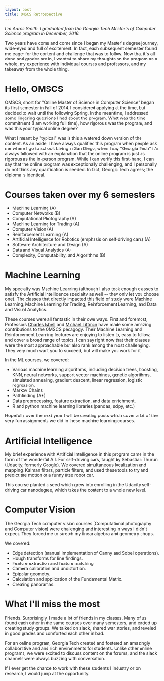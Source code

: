 ```yaml
---
layout: post
title: OMSCS Retrospective
---
```

_I'm Aaron Smith. I graduated from the Georgia Tech Master's of Computer Science program in December, 2016._

Two years have come and come since I began my Master's degree journey, wide-eyed and full of excitement. In fact, each subsequent semester found me eager for the content and challenge that was to follow. Now that it's all done and grades are in, I wanted to share my thoughts on the program as a whole, my experience with individual courses and professors, and my takeaway from the whole thing.

# Hello, OMSCS
OMSCS, short for "Online Master of Science in Computer Science" began its first semester in Fall of 2014. I considered applying at the time, but decided to wait until the following Spring. In the meantime, I addressed some lingering questions I had about the program. What was the time commitment (I am working full time), how rigorous was the program, and was this your typical online degree?

What I meant by "typical" was is this a watered down version of the content. As an aside, I have always qualified this program when people ask me where I go to school. Living in San Diego, when I say "Georgia Tech" it's always followed with an explanation that the online program is just as rigorous as the in-person program. While I can verify this first-hand, I can say that the online program was exceptionally challenging, and I personally do not think any qualification is needed. In fact, Georgia Tech agrees; the diploma is identical.

# Courses taken over my 6 semesters
* Machine Learning (A)
* Computer Networks (B)
* Computational Photography (A)
* Machine Learning for Trading (A)
* Computer Vision (A)
* Reinforcement Learning (A)
* Artificial Intelligence for Robotics (emphasis on self-driving cars) (A)
* Software Architecture and Design (A)
* Data and Visual Analytics (A)
* Complexity, Computability, and Algorithms (B)

# Machine Learning
My specialty was Machine Learning (although I also took enough classes to satisfy the Artificial Intelligence specialty as well -- they only let you choose one). The classes that directly impacted this field of study were Machine Learning, Machine Learning for Trading, Reinforcement Learning, and Data and Visual Analytics.

These courses were all fantastic in their own ways. First and foremost, Professors [Charles Isbell](http://www.cc.gatech.edu/fac/Charles.Isbell/) and [Michael Littman](http://cs.brown.edu/~mlittman/) have made some amazing contributions to the OMSCS pedagogy. Their Machine Learning and Reinforcement Learning lectures are enjoying to listen to, easy to follow, and cover a broad range of topics. I can say right now that their classes were the most approachable but also rank among the most challenging. They very much want you to succeed, but will make you work for it.

In the ML courses, we covered:

* Various machine learning algorithms, including decision trees, boosting, KNN, neural networks, support vector machines, genetic algorithms, simulated annealing, gradient descent, linear regression, logistic regression.
* Markov Chains
* Pathfinding (A*)
* Data preprocessing, feature extraction, and data enrichment.
* R and python machine learning libraries (pandas, scipy, etc.)

Hopefully over the next year I will be creating posts which cover a lot of the very fun assignments we did in these machine learning courses. 

# Artificial Intelligence
My brief experience with Artificial Intelligence in this program came in the form of the wonderful A.I. For self-driving cars, taught by Sebastian Thurun (Udacity, formerly Google). We covered simultaneous localization and mapping, Kalman filters, particle filters, and used these tools to try and predict the motion of a funny little robot car.

This course planted a seed which grew into enrolling in the Udacity self-driving car nanodegree, which takes the content to a whole new level.

# Computer Vision
The Georgia Tech computer vision courses (Computational photography and Computer vision) were challenging and interesting in ways I didn't expect. They forced me to stretch my linear algebra and geometry chops. 

We covered:

* Edge detection (manual implementation of Canny and Sobel operations).
* Hough transforms for line findings.
* Feature extraction and feature matching.
* Camera calibration and undistortion.
* Epipolar geometry.
* Calculation and application of the Fundamental Matrix.
* Creating panoramas.


# What I'll miss the most
Friends. Surprisingly, I made a lot of friends in my classes. Many of us found each other in the same courses over many semesters, and ended up creating study groups. We talked on slack, shared war stories, and reveled in good grades and comforted each other in bad.

For an online program, Georgia Tech created and fostered an amazingly collaborative and and rich environments for students. Unlike other online programs, we were excited to discuss content on the forums, and the slack channels were always buzzing with conversation. 

If I ever get the chance to work with these students I industry or on research, I would jump at the opportunity.
